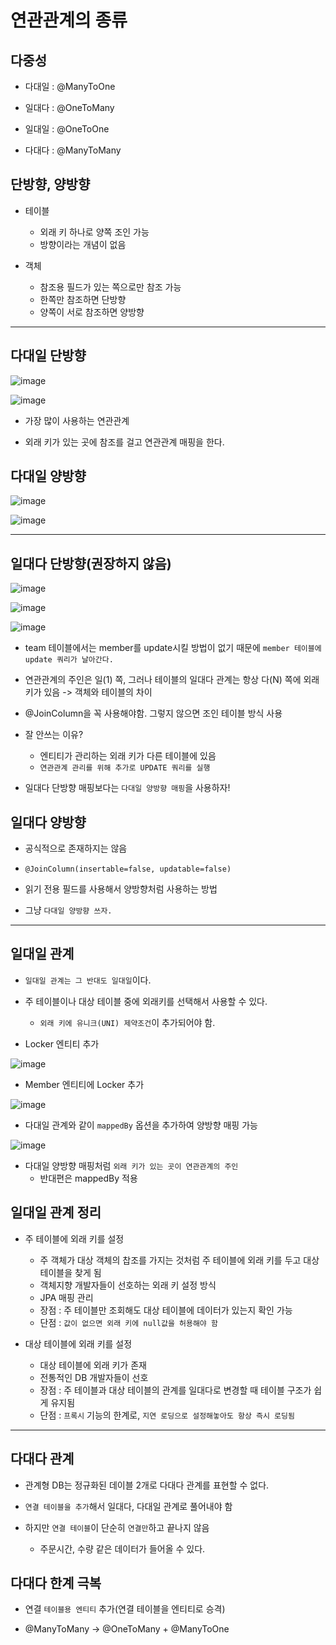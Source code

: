 # 연관관계의 종류

## 다중성

- 다대일 : @ManyToOne

- 일대다 : @OneToMany

- 일대일 : @OneToOne

- 다대다 : @ManyToMany

## 단방향, 양방향

- 테이블
  - 외래 키 하나로 양쪽 조인 가능
  - 방향이라는 개념이 없음

- 객체
  - 참조용 필드가 있는 쪽으로만 참조 가능
  - 한쪽만 참조하면 단방향
  - 양쪽이 서로 참조하면 양방향

---

## 다대일 단방향

![image](https://user-images.githubusercontent.com/109258306/224048959-28014f70-266a-42ba-9a87-1b63848f6750.png)

![image](https://user-images.githubusercontent.com/109258306/224050218-bb04bf4b-b955-4c42-82ab-87581e61702c.png)

- 가장 많이 사용하는 연관관계

- 외래 키가 있는 곳에 참조를 걸고 연관관계 매핑을 한다.

## 다대일 양방향

![image](https://user-images.githubusercontent.com/109258306/224049653-48984e75-9298-4237-9fda-4d7cc3355ec0.png)

![image](https://user-images.githubusercontent.com/109258306/224050356-889e57e3-a60e-4f20-bbcc-f6c7dd2694fb.png)

---

## 일대다 단방향(권장하지 않음)

![image](https://user-images.githubusercontent.com/109258306/224051522-2a7e334f-2489-4931-83a2-2fafab798f15.png)

![image](https://user-images.githubusercontent.com/109258306/224053998-c432a7fc-ed27-4faa-9ae4-f1aaaf0a7409.png)

![image](https://user-images.githubusercontent.com/109258306/224054298-e41b230a-f09b-4a5b-a11b-bd3370122a2a.png)

- team 테이블에서는 member를 update시킬 방법이 없기 때문에 `member 테이블에 update 쿼리가 날아간다.`

- 연관관계의 주인은 일(1) 쪽, 그러나 테이블의 일대다 관계는 항상 다(N) 쪽에 외래 키가 있음 -> 객체와 테이블의 차이

- @JoinColumn을 꼭 사용해야함. 그렇지 않으면 조인 테이블 방식 사용

- 잘 안쓰는 이유?
  - 엔티티가 관리하는 외래 키가 다른 테이블에 있음
  - `연관관계 관리를 위해 추가로 UPDATE 쿼리를 실행`

- 일대다 단방향 매핑보다는 `다대일 양방향 매핑`을 사용하자!

## 일대다 양방향

- 공식적으로 존재하지는 않음

- `@JoinColumn(insertable=false, updatable=false)`

- 읽기 전용 필드를 사용해서 양방향처럼 사용하는 방법

- 그냥 `다대일 양방향 쓰자.`

---

## 일대일 관계

- `일대일 관계는 그 반대도 일대일`이다.

- 주 테이블이나 대상 테이블 중에 외래키를 선택해서 사용할 수 있다.
  
  - `외래 키에 유니크(UNI) 제약조건`이 추가되어야 함.

- Locker 엔티티 추가

![image](https://user-images.githubusercontent.com/109258306/224468686-0570f7cd-668b-4edd-915f-22e4ae999355.png)

- Member 엔티티에 Locker 추가

![image](https://user-images.githubusercontent.com/109258306/224468581-2e835a28-1141-4ef1-bd4d-7c4d6cf57b97.png)

- 다대일 관계와 같이 `mappedBy` 옵션을 추가하여 양방향 매핑 가능 

![image](https://user-images.githubusercontent.com/109258306/224468701-35102fb0-c014-4720-9a24-ee15a7ceb6c3.png)

- 다대일 양방향 매핑처럼 `외래 키가 있는 곳이 연관관계의 주인`
  - 반대편은 mappedBy 적용

## 일대일 관계 정리

- 주 테이블에 외래 키를 설정
  - 주 객체가 대상 객체의 찹조를 가지는 것처럼 주 테이블에 외래 키를 두고 대상 테이블을 찾게 됨
  - 객체지향 개발자들이 선호하는 외래 키 설정 방식
  - JPA 매핑 관리
  - 장점 : 주 테이블만 조회해도 대상 테이블에 데이터가 있는지 확인 가능
  - 단점 : `값이 없으면 외래 키에 null값을 허용해야 함`

- 대상 테이블에 외래 키를 설정
  - 대상 테이블에 외래 키가 존재
  - 전통적인 DB 개발자들이 선호
  - 장점 : 주 테이블과 대상 테이블의 관계를 일대다로 변경할 때 테이블 구조가 쉽게 유지됨
  - 단점 : `프록시` 기능의 한계로, `지연 로딩으로 설정해놓아도 항상 즉시 로딩됨`

---

## 다대다 관계

- 관계형 DB는 정규화된 데이블 2개로 다대다 관계를 표현할 수 없다.

- `연결 테이블을 추가`해서 일대다, 다대일 관계로 풀어내야 함

- 하지만 `연결 테이블`이 단순히 `연결만`하고 끝나지 않음
  - 주문시간, 수량 같은 데이터가 들어올 수 있다.

## 다대다 한계 극복

- 연결 `테이블용 엔티티` 추가(연결 테이블을 엔티티로 승격)

- @ManyToMany -> @OneToMany + @ManyToOne